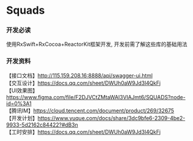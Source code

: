 # Squads



### 开发必读

使用RxSwift+RxCocoa+ReactorKit框架开发, 开发前需了解这些库的基础用法



### 开发资料<br/>

【接口文档】http://115.159.208.16:8888/api/swagger-ui.html<br/>
【交互设计】https://docs.qq.com/sheet/DWUh0aW9Jd3l4QkFj<br/>
【UI效果图】https://www.figma.com/file/F2DJVCtZMtaWAI3VIAJmt6/SQUADS?node-id=0%3A1<br/>
【腾讯IM】https://cloud.tencent.com/document/product/269/32675<br/>
【开发计划】https://www.yuque.com/docs/share/3dc9bfe6-2309-4be2-9933-5d2162c84422?#dB3n<br/>
【工时安排】https://docs.qq.com/sheet/DWUh0aW9Jd3l4QkFj<br/>



